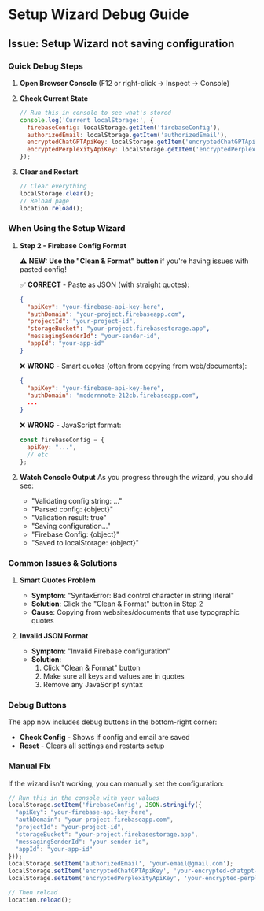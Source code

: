 # Setup Wizard Debug Guide

## Issue: Setup Wizard not saving configuration

### Quick Debug Steps

1. **Open Browser Console** (F12 or right-click → Inspect → Console)

2. **Check Current State**
   ```javascript
   // Run this in console to see what's stored
   console.log('Current localStorage:', {
     firebaseConfig: localStorage.getItem('firebaseConfig'),
     authorizedEmail: localStorage.getItem('authorizedEmail'),
     encryptedChatGPTApiKey: localStorage.getItem('encryptedChatGPTApiKey'),
     encryptedPerplexityApiKey: localStorage.getItem('encryptedPerplexityApiKey')
   });
   ```

3. **Clear and Restart**
   ```javascript
   // Clear everything
   localStorage.clear();
   // Reload page
   location.reload();
   ```

### When Using the Setup Wizard

1. **Step 2 - Firebase Config Format**
   
   ⚠️ **NEW: Use the "Clean & Format" button** if you're having issues with pasted config!
   
   ✅ **CORRECT** - Paste as JSON (with straight quotes):
   ```json
   {
     "apiKey": "your-firebase-api-key-here",
     "authDomain": "your-project.firebaseapp.com",
     "projectId": "your-project-id",
     "storageBucket": "your-project.firebasestorage.app",
     "messagingSenderId": "your-sender-id",
     "appId": "your-app-id"
   }
   ```

   ❌ **WRONG** - Smart quotes (often from copying from web/documents):
   ```json
   {
     "apiKey": "your-firebase-api-key-here",
     "authDomain": "modernnote-212cb.firebaseapp.com",
     ...
   }
   ```

   ❌ **WRONG** - JavaScript format:
   ```javascript
   const firebaseConfig = {
     apiKey: "...",
     // etc
   };
   ```

2. **Watch Console Output**
   As you progress through the wizard, you should see:
   - "Validating config string: ..."
   - "Parsed config: {object}"
   - "Validation result: true"
   - "Saving configuration..."
   - "Firebase Config: {object}"
   - "Saved to localStorage: {object}"

### Common Issues & Solutions

1. **Smart Quotes Problem**
   - **Symptom**: "SyntaxError: Bad control character in string literal"
   - **Solution**: Click the "Clean & Format" button in Step 2
   - **Cause**: Copying from websites/documents that use typographic quotes

2. **Invalid JSON Format**
   - **Symptom**: "Invalid Firebase configuration"
   - **Solution**: 
     1. Click "Clean & Format" button
     2. Make sure all keys and values are in quotes
     3. Remove any JavaScript syntax

### Debug Buttons

The app now includes debug buttons in the bottom-right corner:
- **Check Config** - Shows if config and email are saved
- **Reset** - Clears all settings and restarts setup

### Manual Fix

If the wizard isn't working, you can manually set the configuration:

```javascript
// Run this in the console with your values
localStorage.setItem('firebaseConfig', JSON.stringify({
  "apiKey": "your-firebase-api-key-here",
  "authDomain": "your-project.firebaseapp.com",
  "projectId": "your-project-id",
  "storageBucket": "your-project.firebasestorage.app",
  "messagingSenderId": "your-sender-id",
  "appId": "your-app-id"
}));
localStorage.setItem('authorizedEmail', 'your-email@gmail.com');
localStorage.setItem('encryptedChatGPTApiKey', 'your-encrypted-chatgpt-key');
localStorage.setItem('encryptedPerplexityApiKey', 'your-encrypted-perplexity-key');

// Then reload
location.reload();
``` 